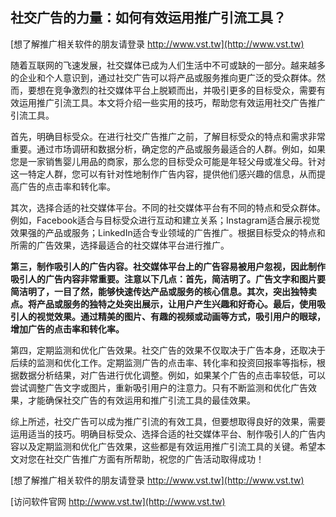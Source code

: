 ## **社交广告的力量：如何有效运用推广引流工具？**

[想了解推广相关软件的朋友请登录 http://www.vst.tw](http://www.vst.tw)

随着互联网的飞速发展，社交媒体已成为人们生活中不可或缺的一部分。越来越多的企业和个人意识到，通过社交广告可以将产品或服务推向更广泛的受众群体。然而，要想在竞争激烈的社交媒体平台上脱颖而出，并吸引更多的目标受众，需要有效运用推广引流工具。本文将介绍一些实用的技巧，帮助您有效运用社交广告推广引流工具。

首先，明确目标受众。在进行社交广告推广之前，了解目标受众的特点和需求非常重要。通过市场调研和数据分析，确定您的产品或服务最适合的人群。例如，如果您是一家销售婴儿用品的商家，那么您的目标受众可能是年轻父母或准父母。针对这一特定人群，您可以有针对性地制作广告内容，提供他们感兴趣的信息，从而提高广告的点击率和转化率。

其次，选择合适的社交媒体平台。不同的社交媒体平台有不同的特点和受众群体。例如，Facebook适合与目标受众进行互动和建立关系；Instagram适合展示视觉效果强的产品或服务；LinkedIn适合专业领域的广告推广。根据目标受众的特点和所需的广告效果，选择最适合的社交媒体平台进行推广。

**第三，制作吸引人的广告内容。社交媒体平台上的广告容易被用户忽视，因此制作吸引人的广告内容非常重要。注意以下几点：首先，简洁明了。广告文字和图片要简洁明了，一目了然，能够快速传达产品或服务的核心信息。其次，突出独特卖点。将产品或服务的独特之处突出展示，让用户产生兴趣和好奇心。最后，使用吸引人的视觉效果。通过精美的图片、有趣的视频或动画等方式，吸引用户的眼球，增加广告的点击率和转化率。**

第四，定期监测和优化广告效果。社交广告的效果不仅取决于广告本身，还取决于后续的监测和优化工作。定期监测广告的点击率、转化率和投资回报率等指标，根据数据分析结果，对广告进行优化调整。例如，如果某个广告的点击率较低，可以尝试调整广告文字或图片，重新吸引用户的注意力。只有不断监测和优化广告效果，才能确保社交广告的有效运用和推广引流工具的最佳效果。

综上所述，社交广告可以成为推广引流的有效工具，但要想取得良好的效果，需要运用适当的技巧。明确目标受众、选择合适的社交媒体平台、制作吸引人的广告内容以及定期监测和优化广告效果，这些都是有效运用推广引流工具的关键。希望本文对您在社交广告推广方面有所帮助，祝您的广告活动取得成功！

[想了解推广相关软件的朋友请登录 http://www.vst.tw](http://www.vst.tw)


[访问软件官网 http://www.vst.tw](http://www.vst.tw)
